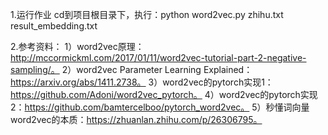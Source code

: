 1.运行作业
cd到项目根目录下，执行：python word2vec.py zhihu.txt result_embedding.txt

2.参考资料：
1）word2vec原理：http://mccormickml.com/2017/01/11/word2vec-tutorial-part-2-negative-sampling/。
2）word2vec Parameter Learning Explained：https://arxiv.org/abs/1411.2738。
3）word2vec的pytorch实现1：https://github.com/Adoni/word2vec_pytorch。
4）word2vec的pytorch实现2：https://github.com/bamtercelboo/pytorch_word2vec。
5）秒懂词向量word2vec的本质：https://zhuanlan.zhihu.com/p/26306795。
